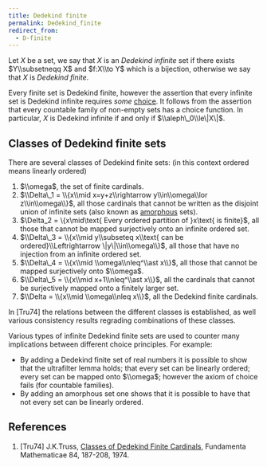 ```yaml
---
title: Dedekind finite
permalink: Dedekind_finite
redirect_from:
  - D-finite
---
```



Let $X$ be a set, we say that $X$ is an *Dedekind infinite* set if there
exists $Y\\subsetneqq X$ and $f:X\\to Y$ which is a bijection, otherwise
we say that $X$ is *Dedekind finite*.

Every finite set is Dedekind finite, however the assertion that every
infinite set is Dedekind infinite requires *some*
<a href="Axiom_of_Choice" class="mw-redirect" title="Axiom of Choice">choice</a>.
It follows from the assertion that every countable family of non-empty
sets has a choice function. In particular, $X$ is Dedekind infinite if
and only if $\\aleph\_0\\le\|X\|$.

## Classes of Dedekind finite sets

There are several classes of Dedekind finite sets: (in this context
ordered means linearly ordered)

1.  $\\omega$, the set of finite cardinals.
2.  $\\Delta\_1 = \\{x\\mid x=y+z\\rightarrow y\\in\\omega\\lor
    z\\in\\omega\\}$, all those cardinals that cannot be written as the
    disjoint union of infinite sets (also known as
    <a href="index.php?title=Amorphous&amp;action=edit&amp;redlink=1" class="new" title="Amorphous (page does not exist)">amorphous</a>
    sets).
3.  $\\Delta\_2 = \\{x\\mid\\text{ Every ordered partition of }x\\text{
    is finite}$, all those that cannot be mapped surjectively onto an
    infinite ordered set.
4.  $\\Delta\_3 = \\{x\\mid y\\subseteq x\\text{ can be
    ordered}\\Leftrightarrow \|y\|\\in\\omega\\}$, all those that have
    no injection from an infinite ordered set.
5.  $\\Delta\_4 = \\{x\\mid \\omega\\nleq^\\ast x\\}$, all those that
    cannot be mapped surjectively onto $\\omega$.
6.  $\\Delta\_5 = \\{x\\mid x+1\\nleq^\\ast x\\}$, all the cardinals
    that cannot be surjectively mapped onto a finitely larger set.
7.  $\\Delta = \\{x\\mid \\omega\\nleq x\\}$, all the Dedekind finite
    cardinals.

In \[Tru74\] the relations between the different classes is established,
as well various consistency results regrading combinations of these
classes.

Various types of infinite Dedekind finite sets are used to counter many
implications between different choice principles. For example:

-   By adding a Dedekind finite set of real numbers it is possible to
    show that the ultrafilter lemma holds; that every set can be
    linearly ordered; every set can be mapped onto $\\omega$; however
    the axiom of choice fails (for countable families).
-   By adding an amorphous set one shows that it is possible to have
    that not every set can be linearly ordered.

  

  

## References

1.  \[Tru74\] J.K.Truss,
    <a href="http://matwbn.icm.edu.pl/ksiazki/fm/fm84/fm84119.pdf" class="external text">Classes of Dedekind Finite Cardinals</a>,
    Fundamenta Mathematicae 84, 187-208, 1974.


